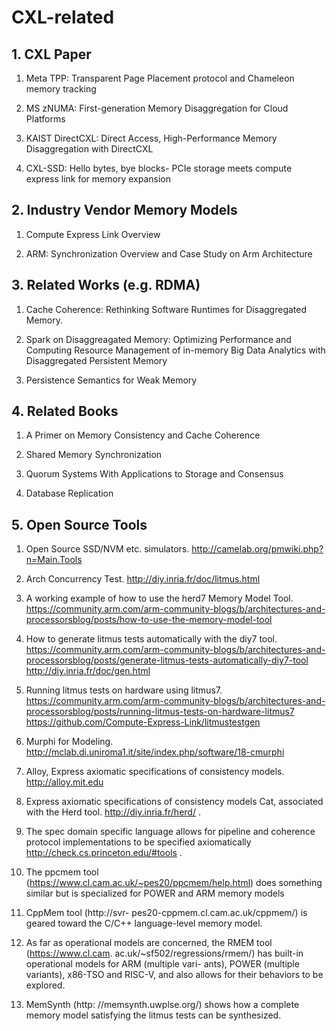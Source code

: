 # CXL-related

## 1. CXL Paper

1. Meta TPP: Transparent Page Placement protocol and Chameleon memory tracking 

2. MS zNUMA: First-generation Memory Disaggregation for Cloud Platforms

3. KAIST DirectCXL: Direct Access, High-Performance Memory Disaggregation with DirectCXL

4. CXL-SSD: Hello bytes, bye blocks- PCIe storage meets compute express link for memory expansion


## 2. Industry Vendor Memory Models

1. Compute Express Link Overview

2. ARM: Synchronization Overview and Case Study on Arm Architecture



## 3. Related Works (e.g. RDMA)

1. Cache Coherence: Rethinking Software Runtimes for Disaggregated Memory.

2. Spark on Disaggreagated Memory: Optimizing Performance and Computing Resource Management of in-memory Big Data Analytics with Disaggregated Persistent Memory

3. Persistence Semantics for Weak Memory


## 4. Related Books

1. A Primer on Memory Consistency and Cache Coherence

2. Shared Memory Synchronization

3. Quorum Systems With Applications to Storage and Consensus

4. Database Replication


## 5. Open Source Tools

1. Open Source SSD/NVM etc. simulators.  http://camelab.org/pmwiki.php?n=Main.Tools

2. Arch Concurrency Test. http://diy.inria.fr/doc/litmus.html

3. A working example of how to use the herd7 Memory Model Tool. https://community.arm.com/arm-community-blogs/b/architectures-and-processorsblog/posts/how-to-use-the-memory-model-tool

4. How to generate litmus tests automatically with the diy7 tool. https://community.arm.com/arm-community-blogs/b/architectures-and-processorsblog/posts/generate-litmus-tests-automatically-diy7-tool  http://diy.inria.fr/doc/gen.html

5. Running litmus tests on hardware using litmus7. https://community.arm.com/arm-community-blogs/b/architectures-and-processorsblog/posts/running-litmus-tests-on-hardware-litmus7 https://github.com/Compute-Express-Link/litmustestgen

6. Murphi for Modeling. http://mclab.di.uniroma1.it/site/index.php/software/18-cmurphi

7. Alloy, Express axiomatic specifications of consistency models. http://alloy.mit.edu

8. Express axiomatic specifications of consistency models Cat, associated with the Herd tool. http://diy.inria.fr/herd/ . 

9. The spec domain specific language allows for pipeline and coherence protocol implementations to be specified axiomatically http://check.cs.princeton.edu/#tools . 

10. The ppcmem tool (https://www.cl.cam.ac.uk/~pes20/ppcmem/help.html) does something similar but is specialized for POWER and ARM memory models

11. CppMem tool (http://svr- pes20-cppmem.cl.cam.ac.uk/cppmem/) is geared toward the C/C++ language-level memory model. 
 
12. As far as operational models are concerned, the RMEM tool (https://www.cl.cam. ac.uk/~sf502/regressions/rmem/) has built-in operational models for ARM (multiple vari- ants), POWER (multiple variants), x86-TSO and RISC-V, and also allows for their behaviors to be explored.

13. MemSynth (http: //memsynth.uwplse.org/) shows how a complete memory model satisfying the litmus tests can be synthesized.
